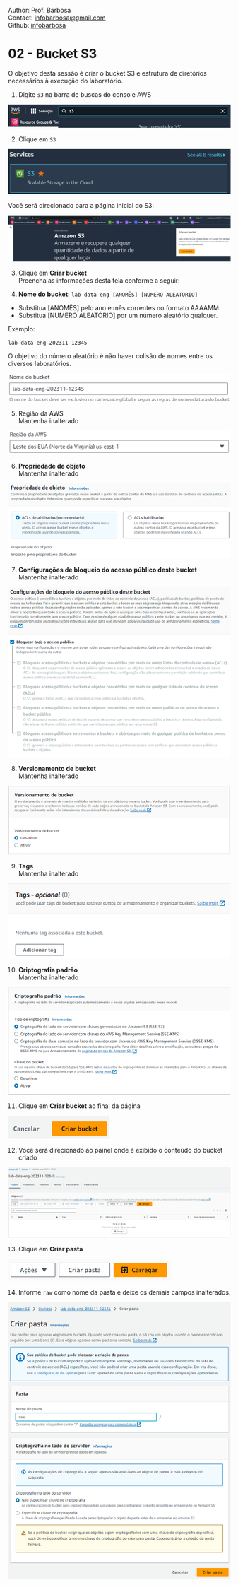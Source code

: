 Author: Prof. Barbosa<br>
Contact: infobarbosa@gmail.com<br>
Github: [infobarbosa](https://github.com/infobarbosa)

# 02 - Bucket S3

O objetivo desta sessão é criar o bucket S3 e estrutura de diretórios necessários à execução do laboratório.

1. Digite `s3` na barra de buscas do console AWS 

![img/007_bucket_s3_barra_de_busca.png](img/007_bucket_s3_barra_de_busca.png)

2. Clique em `S3` 

![img/008_bucket_s3_menu_s3.png](img/008_bucket_s3_menu_s3.png)

Você será direcionado para a página inicial do S3:

![img/009_bucket_s3_pagina_inicial_s3.png](img/009_bucket_s3_pagina_inicial_s3.png)

3. Clique em **Criar bucket**<br>
Preencha as informações desta tela conforme a seguir:

4. **Nome do bucket**: `lab-data-eng-[ANOMÊS]-[NUMERO ALEATORIO]`

- Substitua [ANOMÊS] pelo ano e mês correntes no formato AAAAMM. 
- Substitua [NUMERO ALEATÓRIO] por um número aleatório qualquer. 

Exemplo: 
```
lab-data-eng-202311-12345
```
O objetivo do número aleatório é não haver colisão de nomes entre os diversos laboratórios.

![img/010_bucket_s3_nome_bucket.png](img/010_bucket_s3_nome_bucket.png)

5. Região da AWS<br>
Mantenha inalterado

![img/011_bucket_s3_regiao_aws.png](img/011_bucket_s3_regiao_aws.png)

6. **Propriedade de objeto**<br>
Mantenha inalterado

![img/012_bucket_s3_propriedade_de_objeto.png](img/012_bucket_s3_propriedade_de_objeto.png)

7. **Configurações de bloqueio do acesso público deste bucket**<br>
Mantenha inalterado

![img/013_bucket_s3_bloquear_acesso_publico.png](img/013_bucket_s3_bloquear_acesso_publico.png)

8. **Versionamento de bucket**<br>
Mantenha inalterado

![img/014_bucket_s3_versionamento_de_bucket.png](img/014_bucket_s3_versionamento_de_bucket.png)

9. **Tags**<br>
Mantenha inalterado

![img/015_bucket_s3_tags.png](img/015_bucket_s3_tags.png)

10. **Criptografia padrão**<br>
Mantenha inalterado

![img/016_bucket_s3_criptografia_padrao.png](img/016_bucket_s3_criptografia_padrao.png)

11. Clique em **Criar bucket** ao final da página

![img/017_bucket_s3_botao_criar_bucket.png](img/017_bucket_s3_botao_criar_bucket.png)

12. Você será direcionado ao painel onde é exibido o conteúdo do bucket criado <br>

![img/018_bucket_s3_bucket_criado.png](img/018_bucket_s3_bucket_criado.png)

13. Clique em **Criar pasta**<br>

![img/019_bucket_s3_botao_criar_pasta.png](img/019_bucket_s3_botao_criar_pasta.png)

14. Informe `raw` como nome da pasta e deixe os demais campos inalterados. <br>

![img/020_bucket_s3_pagina_criar_pasta.png](img/020_bucket_s3_pagina_criar_pasta.png)

